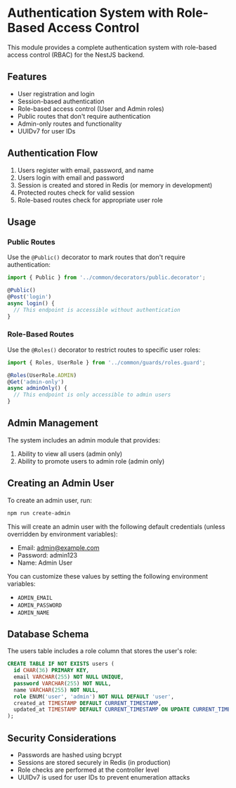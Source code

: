 # Authentication System with Role-Based Access Control

This module provides a complete authentication system with role-based access control (RBAC) for the NestJS backend.

## Features

- User registration and login
- Session-based authentication
- Role-based access control (User and Admin roles)
- Public routes that don't require authentication
- Admin-only routes and functionality
- UUIDv7 for user IDs

## Authentication Flow

1. Users register with email, password, and name
2. Users login with email and password
3. Session is created and stored in Redis (or memory in development)
4. Protected routes check for valid session
5. Role-based routes check for appropriate user role

## Usage

### Public Routes

Use the `@Public()` decorator to mark routes that don't require authentication:

```typescript
import { Public } from '../common/decorators/public.decorator';

@Public()
@Post('login')
async login() {
  // This endpoint is accessible without authentication
}
```

### Role-Based Routes

Use the `@Roles()` decorator to restrict routes to specific user roles:

```typescript
import { Roles, UserRole } from '../common/guards/roles.guard';

@Roles(UserRole.ADMIN)
@Get('admin-only')
async adminOnly() {
  // This endpoint is only accessible to admin users
}
```

## Admin Management

The system includes an admin module that provides:

1. Ability to view all users (admin only)
2. Ability to promote users to admin role (admin only)

## Creating an Admin User

To create an admin user, run:

```bash
npm run create-admin
```

This will create an admin user with the following default credentials (unless overridden by environment variables):

- Email: admin@example.com
- Password: admin123
- Name: Admin User

You can customize these values by setting the following environment variables:
- `ADMIN_EMAIL`
- `ADMIN_PASSWORD`
- `ADMIN_NAME`

## Database Schema

The users table includes a role column that stores the user's role:

```sql
CREATE TABLE IF NOT EXISTS users (
  id CHAR(36) PRIMARY KEY,
  email VARCHAR(255) NOT NULL UNIQUE,
  password VARCHAR(255) NOT NULL,
  name VARCHAR(255) NOT NULL,
  role ENUM('user', 'admin') NOT NULL DEFAULT 'user',
  created_at TIMESTAMP DEFAULT CURRENT_TIMESTAMP,
  updated_at TIMESTAMP DEFAULT CURRENT_TIMESTAMP ON UPDATE CURRENT_TIMESTAMP
);
```

## Security Considerations

- Passwords are hashed using bcrypt
- Sessions are stored securely in Redis (in production)
- Role checks are performed at the controller level
- UUIDv7 is used for user IDs to prevent enumeration attacks 